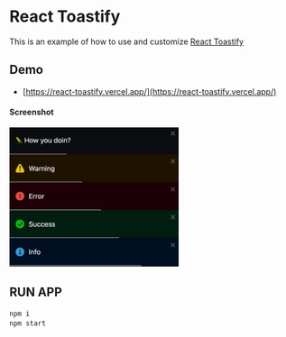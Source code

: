 # React Toastify

This is an example of how to use and customize [React Toastify](https://www.npmjs.com/package/react-toastify)

## Demo

- [https://react-toastify.vercel.app/](https://react-toastify.vercel.app/)

#### Screenshot

<img src="screenshot.png" alt="screenshot" width="300">

## RUN APP

```bash
npm i
npm start
```
